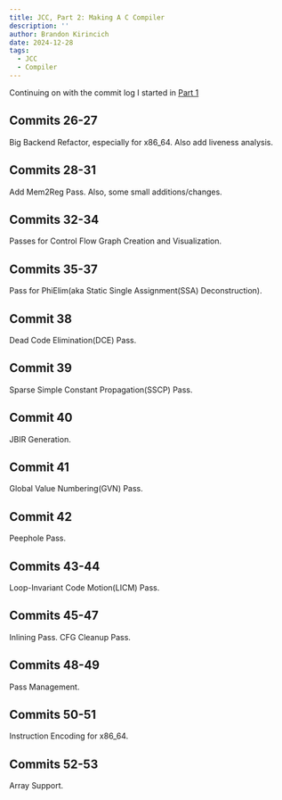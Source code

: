 ```yaml
---
title: JCC, Part 2: Making A C Compiler
description: ''
author: Brandon Kirincich
date: 2024-12-28
tags:
  - JCC
  - Compiler
---
```

Continuing on with the commit log I started in [Part 1](jcc_p1.html)

## Commits 26-27

Big Backend Refactor, especially for x86\_64.
Also add liveness analysis.

## Commits 28-31

Add Mem2Reg Pass.
Also, some small additions/changes.

## Commits 32-34

Passes for Control Flow Graph Creation and Visualization.

## Commits 35-37

Pass for PhiElim(aka Static Single Assignment(SSA) Deconstruction).

## Commit 38

Dead Code Elimination(DCE) Pass.

## Commit 39

Sparse Simple Constant Propagation(SSCP) Pass.

## Commit 40

JBIR Generation.

## Commit 41

Global Value Numbering(GVN) Pass.

## Commit 42

Peephole Pass.

## Commits 43-44

Loop-Invariant Code Motion(LICM) Pass.

## Commits 45-47

Inlining Pass.
CFG Cleanup Pass.

## Commits 48-49

Pass Management.

## Commits 50-51

Instruction Encoding for x86\_64.

## Commits 52-53

Array Support.
